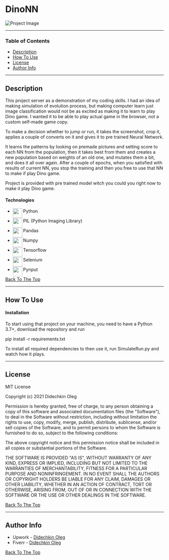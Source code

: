 # DinoNN

![Project Image](https://user-images.githubusercontent.com/1499751/115730861-549a9600-a38f-11eb-957b-fddc06129a6e.gif)

---

### Table of Contents

- [Description](#description)
- [How To Use](#how-to-use)
- [License](#license)
- [Author Info](#author-info)

---

## Description

This project server as a demonstration of my coding skills. I had an idea of making simulation of evolution process, but making computer learn just image classification would not be as excited as making it to learn to play Dino game. I wanted it to be able to play actual game in the browser, not a custom self-made game copy.

To make a decision whether to jump or run, it takes the screenshot, crop it, applies a couple of converts on it and gives it to pre trained Neural Network.

It learns the patterns by looking on premade pictures and setting score to each NN from the population, then it takes best from them and creates a new population based on weights of an old one, and mutates them a bit, and does it all over again. After a couple of epochs, when you satisfied with results of current NN, you stop the training and then you free to use that NN to make if play Dino game.

Project is provided with pre trained model witch you could you right now to make it play Dino game.

#### Technologies

- <img align="left" width="30px" src="https://user-images.githubusercontent.com/1499751/115736045-a513f280-a393-11eb-8dbd-ebd3eda15841.png"/> Python
- <img align="left" width="30px" src="https://user-images.githubusercontent.com/1499751/115736683-23709480-a394-11eb-83ff-2b9934000eff.png"/> PIL (Python Imaging Library)

- <img align="left" width="30px" src="https://user-images.githubusercontent.com/1499751/115737230-9bd75580-a394-11eb-85f2-34865b371733.png"/> Pandas
- <img align="left" width="30px" src="https://user-images.githubusercontent.com/1499751/115737285-ab569e80-a394-11eb-9062-153f7b713199.png"/> Numpy
- <img align="left" width="30px" src="https://user-images.githubusercontent.com/1499751/115737361-bc9fab00-a394-11eb-96eb-c5e9b3b81373.png"/> Tensorflow
- <img align="left" width="30px" src="https://user-images.githubusercontent.com/1499751/115737402-c6291300-a394-11eb-9151-95412013d4bc.png"/> Selenium
- <img align="left" width="30px" src="https://user-images.githubusercontent.com/1499751/115737432-cc1ef400-a394-11eb-8086-3cfa9419d018.png"/> Pynput

[Back To The Top](#read-me-template)

---

## How To Use

#### Installation

To start using that project on your machine, you need to have a Python 3.7+, download the repository and run 

pip install -r requirements.txt

To install all required dependencies to then use it, run SimulateRun.py and watch how it plays.

---

## License

MIT License

Copyright (c) 2021 Didechkin Oleg

Permission is hereby granted, free of charge, to any person obtaining a copy
of this software and associated documentation files (the "Software"), to deal
in the Software without restriction, including without limitation the rights
to use, copy, modify, merge, publish, distribute, sublicense, and/or sell
copies of the Software, and to permit persons to whom the Software is
furnished to do so, subject to the following conditions:

The above copyright notice and this permission notice shall be included in all
copies or substantial portions of the Software.

THE SOFTWARE IS PROVIDED "AS IS", WITHOUT WARRANTY OF ANY KIND, EXPRESS OR
IMPLIED, INCLUDING BUT NOT LIMITED TO THE WARRANTIES OF MERCHANTABILITY,
FITNESS FOR A PARTICULAR PURPOSE AND NONINFRINGEMENT. IN NO EVENT SHALL THE
AUTHORS OR COPYRIGHT HOLDERS BE LIABLE FOR ANY CLAIM, DAMAGES OR OTHER
LIABILITY, WHETHER IN AN ACTION OF CONTRACT, TORT OR OTHERWISE, ARISING FROM,
OUT OF OR IN CONNECTION WITH THE SOFTWARE OR THE USE OR OTHER DEALINGS IN THE
SOFTWARE.

[Back To The Top](#read-me-template)

---

## Author Info

- Upwork - [Didechkin Oleg](https://www.upwork.com/freelancers/~01bc2c6d8b19205903)
- Fiverr - [Didechkin Oleg](https://www.fiverr.com/dbofury)

[Back To The Top](#read-me-template)
